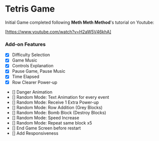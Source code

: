 # Tetris Game

Initial Game completed following **Meth Meth Method**'s tutorial on Youtube:

[https://www.youtube.com/watch?v=H2aW5V46khA]

### Add-on Features

- [x] Difficulty Selection
- [x] Game Music
- [x] Controls Explanation
- [x] Pause Game, Pause Music
- [x] Time Elapsed
- [x] Row Clearer Power-up
- [] Danger Animation
- [] Random Mode: Text Animation for every event
- [] Random Mode: Receive 1 Extra Power-up
- [] Random Mode: Row Addition (Grey Blocks)
- [] Random Mode: Bomb Block (Destroy Blocks)
- [] Random Mode: Speed Increase
- [] Random Mode: Repeat same block x5
- [] End Game Screen before restart
- [] Add Responsiveness
